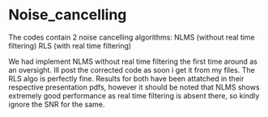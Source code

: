 # Noise_cancelling
The codes contain 2 noise cancelling algorithms:
NLMS (without real time filtering)
RLS (with real time filtering)

We had implement NLMS without real time filtering the first time around as an oversight. Ill post the corrected code as soon i get it from my files. The RLS algo is perfectly fine. Results for both have been attatched in their respective presentation pdfs, however it should be noted that NLMS shows extremely good performance as real time filtering is absent there, so kindly ignore the SNR for the same.
